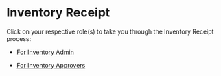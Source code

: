 # Inventory Receipt

Click on your respective role(s) to take you through the Inventory Receipt process:

- [For Inventory Admin](InventoryReceiptFIASubmit.md)

- [For Inventory Approvers](InventoryReceiptFIApp.md)